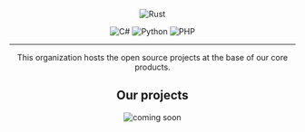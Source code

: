 <div align="center">

![Rust](https://img.shields.io/badge/_-rust-F46623?style=for-the-badge&logo=rust)

![C#](https://img.shields.io/badge/_-c--sharp-512bd4?style=flat&logo=dotnet&logoColor=white")
![Python](https://img.shields.io/badge/_-python-3776AB?style=flat&logo=python&logoColor=white)
![PHP](https://img.shields.io/badge/-php-777BB4?logo=php&logoColor=white)

---

This organization hosts the open source projects at the base of our core products.

## Our projects

![coming soon](https://img.shields.io/badge/COMING-SOON!-yellow?style=for-the-badge)

</div>
